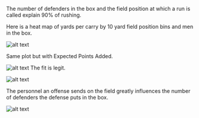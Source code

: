 The number of defenders in the box and the field position at which a run is called explain 90% of rushing.

Here is a heat map of yards per carry by 10 yard field position bins and men in the box.

![alt text](https://github.com/friscojosh/o-line-mib/blob/master/YPC-heatmap.png "")

Same plot but with Expected Points Added.

![alt text](https://github.com/friscojosh/o-line-mib/blob/master/EPA-heatmap.png "")
The fit is legit.

![alt text](https://github.com/friscojosh/o-line-mib/blob/master/YPC-model-predict.png "")

The personnel an offense sends on the field greatly influences the number of defenders the defense puts in the box.

![alt text](https://github.com/friscojosh/o-line-mib/blob/master/11-personnel-and-6-mib.png "")
